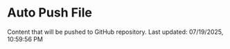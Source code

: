# Auto Push File

Content that will be pushed to GitHub repository.
Last updated: 07/19/2025, 10:59:56 PM